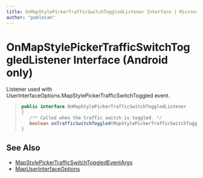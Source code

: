 ```yaml
---
title: OnMapStylePickerTrafficSwitchToggledListener Interface | Microsoft Docs"
author: "pablocan"
---
```


# OnMapStylePickerTrafficSwitchToggledListener Interface (Android only)

Listener used with UserInterfaceOptions.MapStylePickerTrafficSwitchToggled event.

>```java
> public interface OnMapStylePickerTrafficSwitchToggledListener
>{
>    /** Called when the traffic switch is toggled. */
>    boolean onTrafficSwitchToggled(MapStylePickerTrafficSwitchToggledEventArgs e);
>}
>```

## See Also

* [MapStylePickerTrafficSwitchToggledEventArgs](MapStylePickerTrafficSwitchToggledEventArgs-class.md)
* [MapUserInterfaceOptions](../MapUserInterfaceOptions-class.md)